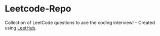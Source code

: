 # Leetcode-Repo
Collection of LeetCode questions to ace the coding interview! - Created using [LeetHub](https://github.com/QasimWani/LeetHub).
